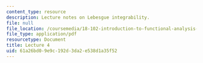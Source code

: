 ```yaml
---
content_type: resource
description: Lecture notes on Lebesgue integrability.
file: null
file_location: /coursemedia/18-102-introduction-to-functional-analysis-spring-2009/61a26bd09e9c192d3da2e538d1a35f52_MIT18_102s09_lec04.pdf
file_type: application/pdf
resourcetype: Document
title: Lecture 4
uid: 61a26bd0-9e9c-192d-3da2-e538d1a35f52
---
```

